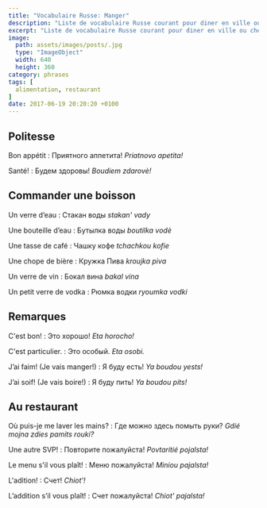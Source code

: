 ```yaml
---
title: "Vocabulaire Russe: Manger"
description: "Liste de vocabulaire Russe courant pour diner en ville ou cher l'habitant."
excerpt: "Liste de vocabulaire Russe courant pour diner en ville ou cher l'habitant."
image:
  path: assets/images/posts/.jpg
  type: "ImageObject"
  width: 640
  height: 360
category: phrases
tags: [
  alimentation, restaurant
]
date: 2017-06-19 20:20:20 +0100
---
```


## Politesse

Bon appétit
: Приятного аппетита!
*Priatnovo apetita!*

Santé!
: Будем здоровы!
*Boudiem zdarovè!*


## Commander une boisson

Un verre d’eau
: Стакан воды
*stakan' vady*

Une bouteille d’eau
: Бутылка воды
*boutilka vodè*

Une tasse de café
: Чашку кофе
*tchachkou kofie*

Une chope de bière
: Кружка Пива
*kroujka pivа*

Un verre de vin
: Бокал вина
*bakal vinа*

Un petit verre de vodka
: Рюмка водки
*ryoumka vodki*


## Remarques

C'est bon!
: Это хорошо!
*Eta horocho!*

C'est particulier.
: Это особый.
*Eta osobi.*

J’ai faim! (Je vais manger!)
: Я буду есть!
*Ya boudou yests!*

J’ai soif! (Je vais boire!)
: Я буду пить!
*Ya boudou pits!*


## Au restaurant

Où puis-je me laver les mains?
: Где можно здесь помыть руки?
*Gdié mojna zdies pamits rouki?*

Une autre SVP!
: Повторите пожалуйста!
*Povtaritié pojalsta!*

Le menu s'il vous plaît!
: Меню пожалуйста!
*Miniou pajalsta!*

L'adition!
: Cчет!
*Chiot'!*

L’addition s’il vous plaît!
: Счет пожалуйста!
*Chiot' pajalsta!*
